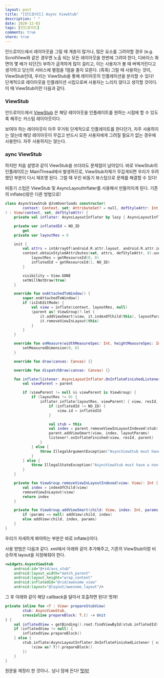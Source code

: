 ```yaml
---
layout: post
title: "[안드로이드] Async ViewStub"
description: " "
date: 2020-12-03
tags: [안드로이드]
comments: true
share: true
---
```



안드로이드에서 레이아웃을 그릴 때 계층이 많거나, 많은 요소를 그려야할 경우 (e.g. ScrollView와 같은 경우엔 노출 되는 모든 레이아웃을 한번에 그려야 한다, 디바이스 화면의 몇 배가 되던간) 부하가 급격하게 많이 걸리고, 이는 사용자가 볼 때 버벅거린다고 생각하고 당신의 서비스에 별점을 1점을 줄지 모른다. (흑흑) 그럴 때 사용하는 것이, ViewStub인데, 우리는 ViewStub을 통해 레이아웃의 인플레이션을 분리할 수 있다! 단계적으로 레이아웃을 인플레이션 시킴으로써 사용자는 느리지 않다고 생각할 것이다. 이 때 ViewStub이란 다음과 같다. 

### ViewStub

안드로이드에서 [ViewStub](https://developer.android.com/reference/android/view/ViewStub) 은 해당 레이아웃을 인플레이트를 원하는 시점에 할 수 있도록 해주는 커스텀 레이아웃이다. 

보여야 하는 레이아웃이 아주 무거워 단계적으로 인플레이트를 한다던가, 자주 사용하지는 않는데 해당 레이아웃이 무겁고 반드시 모든 사용자에게 그려질 필요가 없는 경우에 사용한다. 자주 사용하지는 않는다.


### aync ViewStub

하지만 처음 설명과 같이 ViewStub을 쓰더라도 문제점이 남아있다. 바로 ViewStub의 인플레이트는 MainThread에서 발생하므로, ViewStub자체가 무겁게되면 우리가 우려했던 부분이 다시 재조명 된다. 그럴 때 우린 비동기 뷰스텁으로 문제를 해결할 수 있다!

비동기 스텁은 ViewStub 및 AsyncLayoutInflater를 사용해서 만들어지게 된다. 기존의 inflate()랑은 다른 방법으로!

```kotlin
class AsyncViewStub @JvmOverloads constructor(
        context: Context, set: AttributeSet? = null, defStyleAttr: Int = 0
) : View(context, set, defStyleAttr) {
    private val inflater: AsyncLayoutInflater by lazy { AsyncLayoutInflater(context) }

    private var inflatedId = NO_ID
        get
    private var layoutRes = 0

    init {
        val attrs = intArrayOf(android.R.attr.layout, android.R.attr.inflatedId)
        context.obtainStyledAttributes(set, attrs, defStyleAttr, 0).use {
            layoutRes = getResourceId(0, 0)
            inflatedId = getResourceId(1, NO_ID)
        }

        visibility = View.GONE
        setWillNotDraw(true)
    }

    override fun onAttachedToWindow() {
        super.onAttachedToWindow()
        if (isInEditMode) {
            val view = inflate(context, layoutRes, null)
            (parent as? ViewGroup)?.let {
                it.addViewSmart(view, it.indexOfChild(this), layoutParams)
                it.removeViewInLayout(this)
            }
        }
    }

    override fun onMeasure(widthMeasureSpec: Int, heightMeasureSpec: Int) {
        setMeasuredDimension(0, 0)
    }

    override fun draw(canvas: Canvas) {}

    override fun dispatchDraw(canvas: Canvas) {}

    fun inflate(listener: AsyncLayoutInflater.OnInflateFinishedListener? = null) {
        val viewParent = parent

        if (viewParent != null && viewParent is ViewGroup) {
            if (layoutRes != 0) {
                inflater.inflate(layoutRes, viewParent) { view, resId, parent ->
                    if (inflatedId != NO_ID) {
                        view.id = inflatedId
                    }

                    val stub = this
                    val index = parent.removeViewInLayoutIndexed(stub)
                    parent.addViewSmart(view, index, layoutParams)
                    listener?.onInflateFinished(view, resId, parent)
                }
            } else {
                throw IllegalArgumentException("AsyncViewStub must have a valid layoutResource")
            }
        } else {
            throw IllegalStateException("AsyncViewStub must have a non-null ViewGroup viewParent")
        }
    }

    private fun ViewGroup.removeViewInLayoutIndexed(view: View): Int {
        val index = indexOfChild(view)
        removeViewInLayout(view)
        return index
    }

    private fun ViewGroup.addViewSmart(child: View, index: Int, params: LayoutParams? = null) {
        if (params == null) addView(child, index)
        else addView(child, index, params)
    }
}
```

우리가 자세하게 봐야하는 부분은 바로 inflate()이다. 

사용 방법은 다음과 같다. xml에서 아래와 같이 추가해주고, 기존의 ViewStub이랑 비슷하게 layout을 지정해줘야 한다.

```XML
<widgets.AsyncViewStub
    android:id="@+id/avs_stub"
    android:layout_width="match_parent"
    android:layout_height="wrap_content"
    android:inflatedId="@+id/awesome_view"
    android:layout="@layout/awesome_layout"/>
```

그 후 아래와 같이 해당 callback을 달아서 호출하면 된다! 멋져!

```kotlin
private inline fun <T : View> prepareStubView(
        stub: AsyncViewStub, 
        crossinline prepareBlock: T.() -> Unit
) {
    val inflatedView = getBinding().root.findViewById(stub.inflatedId) as? T
    if (inflatedView != null) {
        inflatedView.prepareBlock()
    } else {
        stub.inflate(AsyncLayoutInflater.OnInflateFinishedListener { view, _, _ ->
            (view as? T)?.prepareBlock()
        })
    }
}
```

원문을 재정리 한 것이나.. 넘나 맘에 든다! [멋져!](https://medium.com/@programmerr47/async-view-stubs-394e9f2d79ec)